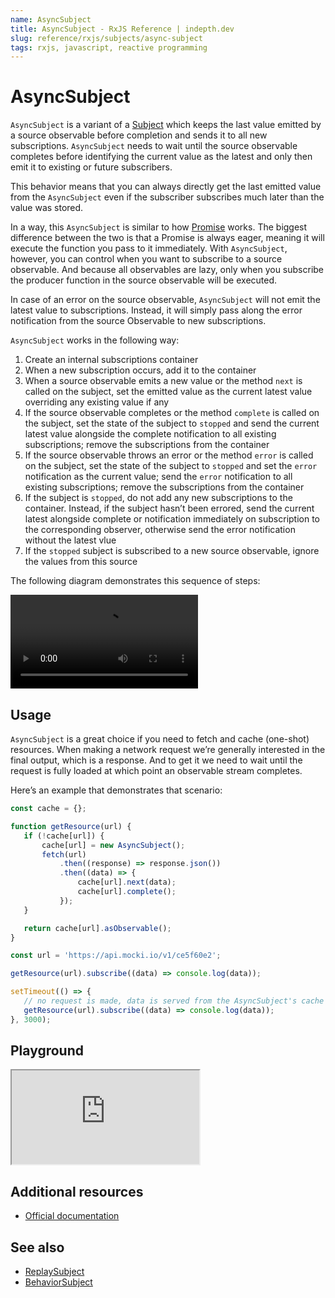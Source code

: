 ```yaml
---
name: AsyncSubject
title: AsyncSubject - RxJS Reference | indepth.dev
slug: reference/rxjs/subjects/async-subject
tags: rxjs, javascript, reactive programming
---
```


# AsyncSubject

`AsyncSubject` is a variant of a [Subject](https://indepth.dev/reference/rxjs/subjects) which keeps the last value emitted by a source observable before completion and sends it to all new subscriptions. `AsyncSubject` needs to wait until the source observable completes before identifying the current value as the latest and only then emit it to existing or future subscribers.

This behavior means that you can always directly get the last emitted value from the `AsyncSubject` even if the subscriber subscribes much later than the value was stored.

In a way, this `AsyncSubject` is similar to how [Promise](https://developer.mozilla.org/en-US/docs/Web/JavaScript/Reference/Global_Objects/Promise) works. The biggest difference between the two is that a Promise is always eager, meaning it will execute the function you pass to it immediately. With `AsyncSubject`, however, you can control when you want to subscribe to a source observable. And because all observables are lazy, only when you subscribe the producer function in the source observable will be executed.

In case of an error on the source observable, `AsyncSubject` will not emit the latest value to subscriptions. Instead, it will simply pass along the error notification from the source Observable to new subscriptions.

`AsyncSubject` works in the following way:

1. Create an internal subscriptions container
2. When a new subscription occurs, add it to the container
3. When a source observable emits a new value or the method `next` is called on the subject, set the emitted value as the current latest value overriding any existing value if any
4. If the source observable completes or the method `complete` is called on the subject, set the state of the subject to `stopped` and send the current latest value alongside the complete notification to all existing subscriptions; remove the subscriptions from the container
5. If the source observable throws an error or the method `error` is called on the subject, set the state of the subject to `stopped` and set the `error` notification as the current value; send the `error` notification to all existing subscriptions; remove the subscriptions from the container
6. If the subject is `stopped`, do not add any new subscriptions to the container. Instead, if the subject hasn’t been errored, send the current latest alongside complete or notification immediately on subscription to the corresponding observer, otherwise send the error notification without the latest vlue
7. If the `stopped` subject is subscribed to a new source observable, ignore the values from this source

The following diagram demonstrates this sequence of steps:

<video>
    <source src="https://images.indepth.dev/references/rxjs/subjects/async-subject.mp4">
</video>

## Usage
`AsyncSubject` is a great choice if you need to fetch and cache (one-shot) resources. When making a network request we’re generally interested in the final output, which is a response. And to get it we need to wait until the request is fully loaded at which point an observable stream completes.

Here’s an example that demonstrates that scenario:

```javascript
const cache = {};

function getResource(url) {
   if (!cache[url]) {
       cache[url] = new AsyncSubject();
       fetch(url)
           .then((response) => response.json())
           .then((data) => {
               cache[url].next(data);
               cache[url].complete();
           });
   }

   return cache[url].asObservable();
}

const url = 'https://api.mocki.io/v1/ce5f60e2';

getResource(url).subscribe((data) => console.log(data));

setTimeout(() => {
   // no request is made, data is served from the AsyncSubject's cache
   getResource(url).subscribe((data) => console.log(data));
}, 3000);
```

## Playground

<iframe src="https://stackblitz.com/edit/indepth-rxjs-async-subject?embed=1&file=index.ts"></iframe>

## Additional resources

- [Official documentation](https://rxjs-dev.firebaseapp.com/api/index/class/AsyncSubject)

## See also

- [ReplaySubject](https://indepth.dev/reference/rxjs/subjects/replay-subject)
- [BehaviorSubject](https://indepth.dev/reference/rxjs/subjects/behavior-subject)
